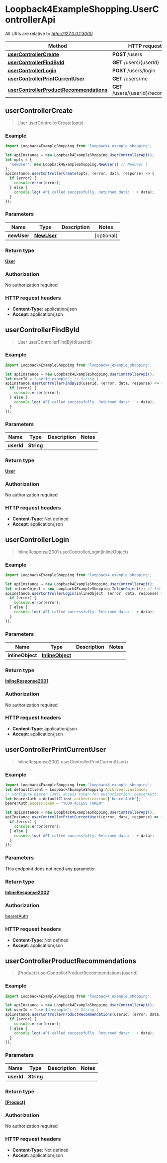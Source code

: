# Loopback4ExampleShopping.UserControllerApi

All URIs are relative to *http://127.0.0.1:3000*

Method | HTTP request | Description
------------- | ------------- | -------------
[**userControllerCreate**](UserControllerApi.md#userControllerCreate) | **POST** /users | 
[**userControllerFindById**](UserControllerApi.md#userControllerFindById) | **GET** /users/{userId} | 
[**userControllerLogin**](UserControllerApi.md#userControllerLogin) | **POST** /users/login | 
[**userControllerPrintCurrentUser**](UserControllerApi.md#userControllerPrintCurrentUser) | **GET** /users/me | 
[**userControllerProductRecommendations**](UserControllerApi.md#userControllerProductRecommendations) | **GET** /users/{userId}/recommend | 



## userControllerCreate

> User userControllerCreate(opts)



### Example

```javascript
import Loopback4ExampleShopping from 'loopback4_example_shopping';

let apiInstance = new Loopback4ExampleShopping.UserControllerApi();
let opts = {
  'newUser': new Loopback4ExampleShopping.NewUser() // NewUser | 
};
apiInstance.userControllerCreate(opts, (error, data, response) => {
  if (error) {
    console.error(error);
  } else {
    console.log('API called successfully. Returned data: ' + data);
  }
});
```

### Parameters


Name | Type | Description  | Notes
------------- | ------------- | ------------- | -------------
 **newUser** | [**NewUser**](NewUser.md)|  | [optional] 

### Return type

[**User**](User.md)

### Authorization

No authorization required

### HTTP request headers

- **Content-Type**: application/json
- **Accept**: application/json


## userControllerFindById

> User userControllerFindById(userId)



### Example

```javascript
import Loopback4ExampleShopping from 'loopback4_example_shopping';

let apiInstance = new Loopback4ExampleShopping.UserControllerApi();
let userId = "userId_example"; // String | 
apiInstance.userControllerFindById(userId, (error, data, response) => {
  if (error) {
    console.error(error);
  } else {
    console.log('API called successfully. Returned data: ' + data);
  }
});
```

### Parameters


Name | Type | Description  | Notes
------------- | ------------- | ------------- | -------------
 **userId** | **String**|  | 

### Return type

[**User**](User.md)

### Authorization

No authorization required

### HTTP request headers

- **Content-Type**: Not defined
- **Accept**: application/json


## userControllerLogin

> InlineResponse2001 userControllerLogin(inlineObject)



### Example

```javascript
import Loopback4ExampleShopping from 'loopback4_example_shopping';

let apiInstance = new Loopback4ExampleShopping.UserControllerApi();
let inlineObject = new Loopback4ExampleShopping.InlineObject(); // InlineObject | 
apiInstance.userControllerLogin(inlineObject, (error, data, response) => {
  if (error) {
    console.error(error);
  } else {
    console.log('API called successfully. Returned data: ' + data);
  }
});
```

### Parameters


Name | Type | Description  | Notes
------------- | ------------- | ------------- | -------------
 **inlineObject** | [**InlineObject**](InlineObject.md)|  | 

### Return type

[**InlineResponse2001**](InlineResponse2001.md)

### Authorization

No authorization required

### HTTP request headers

- **Content-Type**: application/json
- **Accept**: application/json


## userControllerPrintCurrentUser

> InlineResponse2002 userControllerPrintCurrentUser()



### Example

```javascript
import Loopback4ExampleShopping from 'loopback4_example_shopping';
let defaultClient = Loopback4ExampleShopping.ApiClient.instance;
// Configure Bearer (JWT) access token for authorization: bearerAuth
let bearerAuth = defaultClient.authentications['bearerAuth'];
bearerAuth.accessToken = "YOUR ACCESS TOKEN"

let apiInstance = new Loopback4ExampleShopping.UserControllerApi();
apiInstance.userControllerPrintCurrentUser((error, data, response) => {
  if (error) {
    console.error(error);
  } else {
    console.log('API called successfully. Returned data: ' + data);
  }
});
```

### Parameters

This endpoint does not need any parameter.

### Return type

[**InlineResponse2002**](InlineResponse2002.md)

### Authorization

[bearerAuth](../README.md#bearerAuth)

### HTTP request headers

- **Content-Type**: Not defined
- **Accept**: application/json


## userControllerProductRecommendations

> [Product] userControllerProductRecommendations(userId)



### Example

```javascript
import Loopback4ExampleShopping from 'loopback4_example_shopping';

let apiInstance = new Loopback4ExampleShopping.UserControllerApi();
let userId = "userId_example"; // String | 
apiInstance.userControllerProductRecommendations(userId, (error, data, response) => {
  if (error) {
    console.error(error);
  } else {
    console.log('API called successfully. Returned data: ' + data);
  }
});
```

### Parameters


Name | Type | Description  | Notes
------------- | ------------- | ------------- | -------------
 **userId** | **String**|  | 

### Return type

[**[Product]**](Product.md)

### Authorization

No authorization required

### HTTP request headers

- **Content-Type**: Not defined
- **Accept**: application/json

